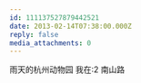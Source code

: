 ```yaml
---
id: 111137527879442521
date: 2013-02-14T07:38:00.000Z
reply: false
media_attachments: 0
---
```


雨天的杭州动物园 我在:2 南山路 ​​​​

